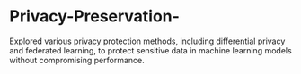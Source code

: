 # Privacy-Preservation-
Explored various privacy protection methods, including differential privacy and federated learning, to protect sensitive data in machine learning models without compromising performance.
